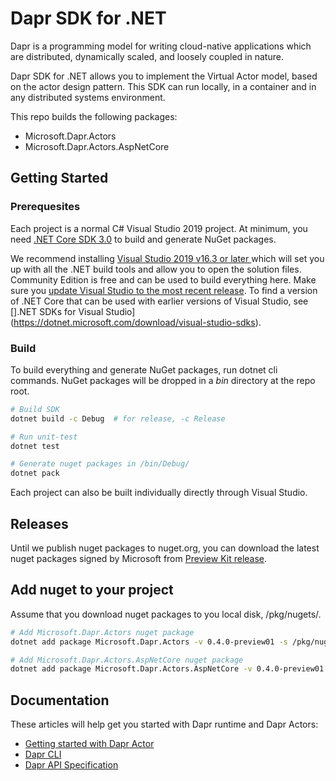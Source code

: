 # Dapr SDK for .NET

Dapr is a programming model for writing cloud-native applications which are distributed, dynamically scaled, and loosely coupled in nature.

Dapr SDK for .NET allows you to implement the Virtual Actor model, based on the actor design pattern. This SDK can run locally, in a container and in any distributed systems environment.

This repo builds the following packages:

- Microsoft.Dapr.Actors
- Microsoft.Dapr.Actors.AspNetCore

## Getting Started

### Prerequesites

Each project is a normal C# Visual Studio 2019 project. At minimum, you need [.NET Core SDK 3.0](https://dotnet.microsoft.com/download/dotnet-core/3.0) to build and generate NuGet packages.

We recommend installing [Visual Studio 2019 v16.3 or later ](https://www.visualstudio.com/vs/) which will set you up with all the .NET build tools and allow you to open the solution files. Community Edition is free and can be used to build everything here.
Make sure you [update Visual Studio to the most recent release](https://docs.microsoft.com/visualstudio/install/update-visual-studio). To find a version of .NET Core that can be used with earlier versions of Visual Studio, see [].NET SDKs for Visual Studio](https://dotnet.microsoft.com/download/visual-studio-sdks).

### Build

To build everything and generate NuGet packages, run dotnet cli commands. NuGet packages will be dropped in a *bin* directory at the repo root.

```bash
# Build SDK
dotnet build -c Debug  # for release, -c Release

# Run unit-test
dotnet test

# Generate nuget packages in /bin/Debug/
dotnet pack
```

Each project can also be built individually directly through Visual Studio.

## Releases

Until we publish nuget packages to nuget.org, you can download the latest nuget packages signed by Microsoft from [Preview Kit release](https://github.com/dapr/previewkit/releases).

## Add nuget to your project

Assume that you download nuget packages to you local disk, /pkg/nugets/.

```bash
# Add Microsoft.Dapr.Actors nuget package
dotnet add package Microsoft.Dapr.Actors -v 0.4.0-preview01 -s /pkg/nugets/

# Add Microsoft.Dapr.Actors.AspNetCore nuget package
dotnet add package Microsoft.Dapr.Actors.AspNetCore -v 0.4.0-preview01 -s /pkg/nugets/
```

## Documentation

These articles will help get you started with Dapr runtime and Dapr Actors:

- [Getting started with Dapr Actor](docs/get-started-dapr-actor.md)
- [Dapr CLI](https://github.com/dapr/cli)
- [Dapr API Specification](https://github.com/dapr/spec)
